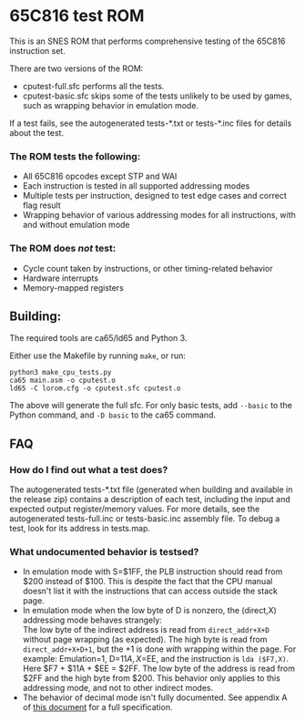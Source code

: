 # 65C816 test ROM

This is an SNES ROM that performs comprehensive testing of the 65C816 instruction set.

There are two versions of the ROM:
- cputest-full.sfc performs all the tests.
- cputest-basic.sfc skips some of the tests unlikely to be used by games, such as wrapping behavior in emulation mode.

If a test fails, see the autogenerated tests-\*.txt or tests-\*.inc files for details about the test.

### The ROM tests the following:

- All 65C816 opcodes except STP and WAI
- Each instruction is tested in all supported addressing modes
- Multiple tests per instruction, designed to test edge cases and correct flag result
- Wrapping behavior of various addressing modes for all instructions, with and without emulation mode

### The ROM does *not* test:

- Cycle count taken by instructions, or other timing-related behavior
- Hardware interrupts
- Memory-mapped registers

## Building:

The required tools are ca65/ld65 and Python 3.

Either use the Makefile by running `make`, or run:

    python3 make_cpu_tests.py
    ca65 main.asm -o cputest.o
    ld65 -C lorom.cfg -o cputest.sfc cputest.o

The above will generate the full sfc. For only basic tests, add `--basic` to the Python command, and `-D basic` to the ca65 command.

## FAQ

### How do I find out what a test does?

The autogenerated tests-\*.txt file (generated when building and available in the release zip) contains a 
description of each test, including the input and expected output register/memory values. For more
details, see the autogenerated tests-full.inc or tests-basic.inc assembly file. To debug a test, look for its
address in tests.map.

### What undocumented behavior is testsed?

- In emulation mode with S=$1FF, the PLB instruction should read from $200 instead of $100. This is despite
the fact that the CPU manual doesn't list it with the instructions that can access outside the stack page.
- In emulation mode when the low byte of D is nonzero, the (direct,X) addressing mode behaves strangely:  
  The low byte of the indirect address is read from `direct_addr+X+D` without page wrapping (as expected). The high byte is read from `direct_addr+X+D+1`, but the +1 is done *with* wrapping within the page.
  For example: Emulation=1, D=$11A, X=$EE, and the instruction is `lda ($F7,X)`. Here $F7 + $11A + $EE = $2FF. The low byte of the address is read from $2FF and the high byte from $200.
  This behavior only applies to this addressing mode, and not to other indirect modes.
- The behavior of decimal mode isn't fully documented. See appendix A of [this document](http://www.6502.org/tutorials/decimal_mode.html#A) for a full specification.